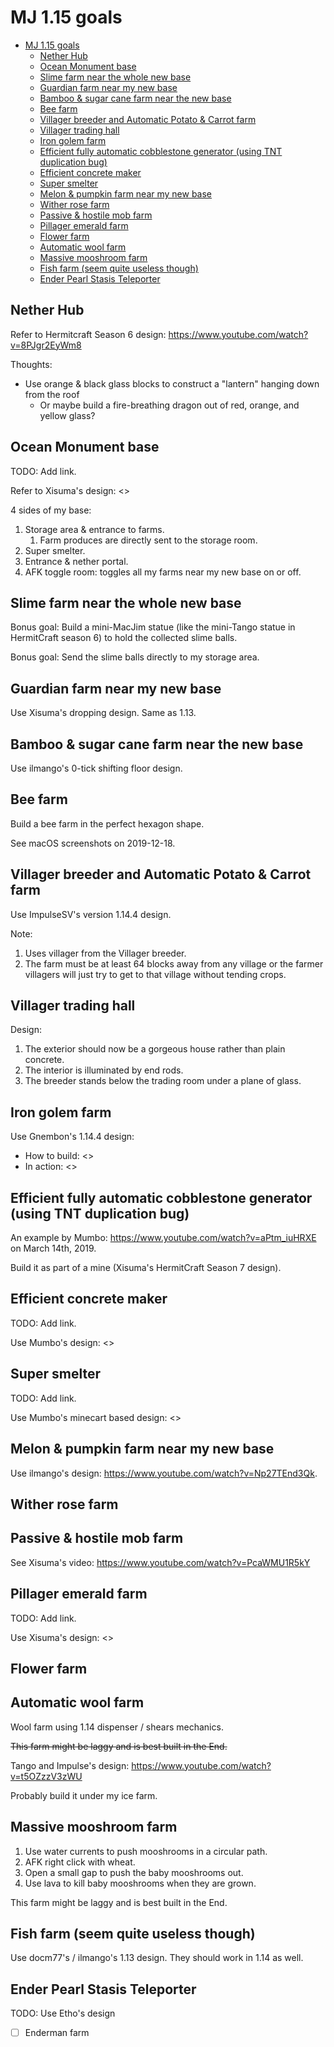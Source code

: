 # MJ 1.15 goals

- [MJ 1.15 goals](#mj-115-goals)
    - [Nether Hub](#nether-hub)
    - [Ocean Monument base](#ocean-monument-base)
    - [Slime farm near the whole new base](#slime-farm-near-the-whole-new-base)
    - [Guardian farm near my new base](#guardian-farm-near-my-new-base)
    - [Bamboo & sugar cane farm near the new base](#bamboo--sugar-cane-farm-near-the-new-base)
    - [Bee farm](#bee-farm)
    - [Villager breeder and Automatic Potato & Carrot farm](#villager-breeder-and-automatic-potato--carrot-farm)
    - [Villager trading hall](#villager-trading-hall)
    - [Iron golem farm](#iron-golem-farm)
    - [Efficient fully automatic cobblestone generator (using TNT duplication bug)](#efficient-fully-automatic-cobblestone-generator-using-tnt-duplication-bug)
    - [Efficient concrete maker](#efficient-concrete-maker)
    - [Super smelter](#super-smelter)
    - [Melon & pumpkin farm near my new base](#melon--pumpkin-farm-near-my-new-base)
    - [Wither rose farm](#wither-rose-farm)
    - [Passive & hostile mob farm](#passive--hostile-mob-farm)
    - [Pillager emerald farm](#pillager-emerald-farm)
    - [Flower farm](#flower-farm)
    - [Automatic wool farm](#automatic-wool-farm)
    - [Massive mooshroom farm](#massive-mooshroom-farm)
    - [Fish farm (seem quite useless though)](#fish-farm-seem-quite-useless-though)
    - [Ender Pearl Stasis Teleporter](#ender-pearl-stasis-teleporter)

## Nether Hub

Refer to Hermitcraft Season 6 design: <https://www.youtube.com/watch?v=8PJgr2EyWm8>

Thoughts:

- Use orange & black glass blocks to construct a "lantern" hanging down from the roof
    - Or maybe build a fire-breathing dragon out of red, orange, and yellow glass?

## Ocean Monument base

TODO: Add link.

Refer to Xisuma's design: <>

4 sides of my base:

1. Storage area & entrance to farms.
    1. Farm produces are directly sent to the storage room.
2. Super smelter.
3. Entrance & nether portal.
4. AFK toggle room: toggles all my farms near my new base on or off.

## Slime farm near the whole new base

Bonus goal: Build a mini-MacJim statue (like the mini-Tango statue in HermitCraft season 6) to hold the collected slime balls.

Bonus goal: Send the slime balls directly to my storage area.

## Guardian farm near my new base

Use Xisuma's dropping design. Same as 1.13.

## Bamboo & sugar cane farm near the new base

Use ilmango's 0-tick shifting floor design.

## Bee farm

Build a bee farm in the perfect hexagon shape.

See macOS screenshots on 2019-12-18.

## Villager breeder and Automatic Potato & Carrot farm

Use ImpulseSV's version 1.14.4 design.

Note:

1. Uses villager from the Villager breeder.
2. The farm must be at least 64 blocks away from any village or the farmer villagers will just try to get to that village without tending crops.

## Villager trading hall

Design:

1. The exterior should now be a gorgeous house rather than plain concrete.
2. The interior is illuminated by end rods.
3. The breeder stands below the trading room under a plane of glass.

## Iron golem farm

Use Gnembon's 1.14.4 design:

- How to build: <>
- In action: <>

## Efficient fully automatic cobblestone generator (using TNT duplication bug)

An example by Mumbo: <https://www.youtube.com/watch?v=aPtm_iuHRXE> on March 14th, 2019.

Build it as part of a mine (Xisuma's HermitCraft Season 7 design).

## Efficient concrete maker

TODO: Add link.

Use Mumbo's design: <>

## Super smelter

TODO: Add link.

Use Mumbo's minecart based design: <>

## Melon & pumpkin farm near my new base

Use ilmango's design: <https://www.youtube.com/watch?v=Np27TEnd3Qk>.

## Wither rose farm

## Passive & hostile mob farm

See Xisuma's video: <https://www.youtube.com/watch?v=PcaWMU1R5kY>

## Pillager emerald farm

TODO: Add link.

Use Xisuma's design: <>

## Flower farm



## Automatic wool farm

Wool farm using 1.14 dispenser / shears mechanics.

~~This farm might be laggy and is best built in the End.~~

Tango and Impulse's design: <https://www.youtube.com/watch?v=t5OZzzV3zWU>

Probably build it under my ice farm.

## Massive mooshroom farm

1. Use water currents to push mooshrooms in a circular path.
2. AFK right click with wheat.
3. Open a small gap to push the baby mooshrooms out.
4. Use lava to kill baby mooshrooms when they are grown.

This farm might be laggy and is best built in the End.

## Fish farm (seem quite useless though)

Use docm77's / ilmango's 1.13 design. They should work in 1.14 as well.

## Ender Pearl Stasis Teleporter

TODO: Use Etho's design

- [ ] Enderman farm
